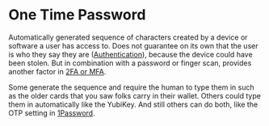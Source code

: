 # One Time Password
Automatically generated sequence of characters created by a device or software a user has access to. Does not guarantee on its own that the user is who they say they are ([Authentication](/knowledge/LIP/Authentication)), because the device could have been stolen. But in combination with a password or finger scan, provides another factor in [2FA or MFA](/knowledge/LIP/MFA). 

Some generate the sequence and require the human to type them in such as the older cards that you saw folks carry in their wallet. Others could type them in automatically like the YubiKey. And still others can do both, like the OTP setting in [1Password](/knowledge/LIP/1Password).